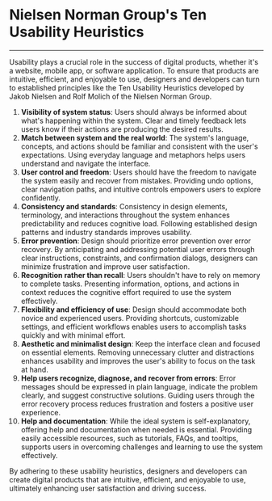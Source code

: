 # **Nielsen Norman Group's Ten Usability Heuristics**

---

Usability plays a crucial role in the success of digital products, whether it's a website, mobile app, or software application. To ensure that products are intuitive, efficient, and enjoyable to use, designers and developers can turn to established principles like the Ten Usability Heuristics developed by Jakob Nielsen and Rolf Molich of the Nielsen Norman Group.

1. **Visibility of system status**: Users should always be informed about what's happening within the system. Clear and timely feedback lets users know if their actions are producing the desired results.
2. **Match between system and the real world**: The system's language, concepts, and actions should be familiar and consistent with the user's expectations. Using everyday language and metaphors helps users understand and navigate the interface.
3. **User control and freedom**: Users should have the freedom to navigate the system easily and recover from mistakes. Providing undo options, clear navigation paths, and intuitive controls empowers users to explore confidently.
4. **Consistency and standards**: Consistency in design elements, terminology, and interactions throughout the system enhances predictability and reduces cognitive load. Following established design patterns and industry standards improves usability.
5. **Error prevention**: Design should prioritize error prevention over error recovery. By anticipating and addressing potential user errors through clear instructions, constraints, and confirmation dialogs, designers can minimize frustration and improve user satisfaction.
6. **Recognition rather than recall**: Users shouldn't have to rely on memory to complete tasks. Presenting information, options, and actions in context reduces the cognitive effort required to use the system effectively.
7. **Flexibility and efficiency of use**: Design should accommodate both novice and experienced users. Providing shortcuts, customizable settings, and efficient workflows enables users to accomplish tasks quickly and with minimal effort.
8. **Aesthetic and minimalist design**: Keep the interface clean and focused on essential elements. Removing unnecessary clutter and distractions enhances usability and improves the user's ability to focus on the task at hand.
9. **Help users recognize, diagnose, and recover from errors**: Error messages should be expressed in plain language, indicate the problem clearly, and suggest constructive solutions. Guiding users through the error recovery process reduces frustration and fosters a positive user experience.
10. **Help and documentation**: While the ideal system is self-explanatory, offering help and documentation when needed is essential. Providing easily accessible resources, such as tutorials, FAQs, and tooltips, supports users in overcoming challenges and learning to use the system effectively.

By adhering to these usability heuristics, designers and developers can create digital products that are intuitive, efficient, and enjoyable to use, ultimately enhancing user satisfaction and driving success.
